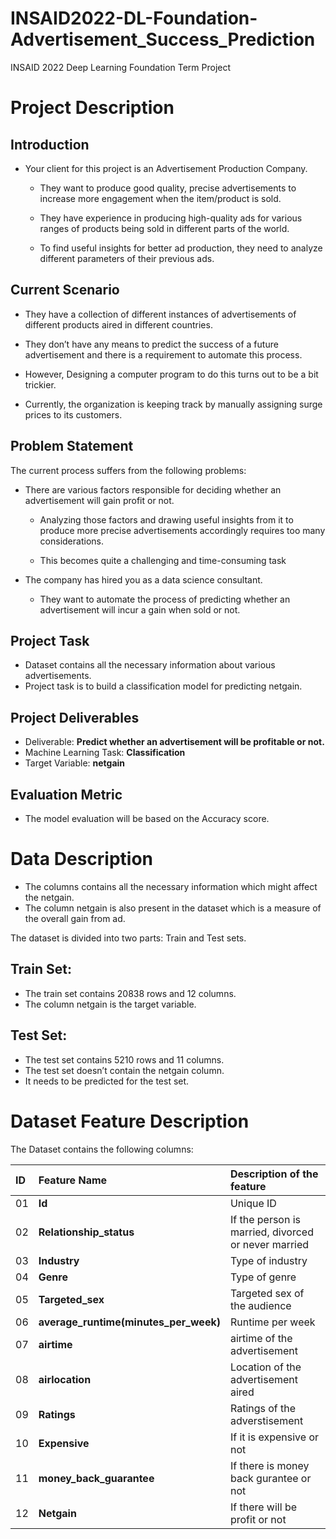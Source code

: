 # INSAID2022-DL-Foundation-Advertisement_Success_Prediction
INSAID 2022 Deep Learning Foundation Term Project

# Project Description
## Introduction
- Your client for this project is an Advertisement Production Company.

    - They want to produce good quality, precise advertisements to increase more engagement when the item/product is sold.

    - They have experience in producing high-quality ads for various ranges of products being sold in different parts of the world.

    - To find useful insights for better ad production, they need to analyze different parameters of their previous ads.

## Current Scenario
- They have a collection of different instances of advertisements of different products aired in different countries.

- They don’t have any means to predict the success of a future advertisement and there is a requirement to automate this process.

- However, Designing a computer program to do this turns out to be a bit trickier.

- Currently, the organization is keeping track by manually assigning surge prices to its customers.

## Problem Statement
The current process suffers from the following problems:

- There are various factors responsible for deciding whether an advertisement will gain profit or not.

    - Analyzing those factors and drawing useful insights from it to produce more precise advertisements accordingly requires too many considerations.

    - This becomes quite a challenging and time-consuming task

- The company has hired you as a data science consultant.

    - They want to automate the process of predicting whether an advertisement will incur a gain when sold or not.

## Project Task
* Dataset contains all the necessary information about various advertisements.
* Project task is to build a classification model for predicting netgain.
## Project Deliverables
- Deliverable: **Predict whether an advertisement will be profitable or not.**
- Machine Learning Task: **Classification**
- Target Variable: **netgain**
## Evaluation Metric
* The model evaluation will be based on the Accuracy score.
# Data Description
* The columns contains all the necessary information which might affect the netgain.
* The column netgain is also present in the dataset which is a measure of the overall gain from ad.

The dataset is divided into two parts: Train and Test sets.

## Train Set:
* The train set contains 20838 rows and 12 columns.
* The column netgain is the target variable.

## Test Set:
* The test set contains 5210 rows and 11 columns.
* The test set doesn’t contain the netgain column.
* It needs to be predicted for the test set.

# Dataset Feature Description
The Dataset contains the following columns:

| ID | Feature Name | Description of the feature |
| :-- | :--| :--| 
|01| **Id**   | Unique ID                     |
|02| **Relationship_status** | If the person is married, divorced or never married              |
|03| **Industry**   | Type of industry                  |
|04| **Genre** | Type of genre         |
|05| **Targeted_sex**   | Targeted sex of the audience             |
|06| **average_runtime(minutes_per_week)** | Runtime per week              |
|07| **airtime**   | airtime of the advertisement                   |
|08| **airlocation** | Location of the advertisement aired             |
|09| **Ratings**   | Ratings of the adverstisement                   |
|10| **Expensive** | If it is expensive or not             |
|11| **money_back_guarantee**   | If there is money back gurantee or not                 |
|12| **Netgain** | If there will be profit or not            |
